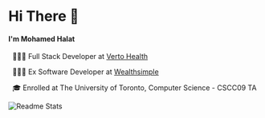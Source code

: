 # Hi There 👋
#### I'm Mohamed Halat
<p>
  &nbsp; 👨🏾‍💻 Full Stack Developer at <a href="https://verto.health"> Verto Health </a>
</p>
<p>
  &nbsp; 👨🏾‍💻 Ex Software Developer at <a href="https://www.wealthsimple.com"> Wealthsimple </a>
</p>
<p>
  &nbsp; 🎓 Enrolled at The University of Toronto, Computer Science - CSCC09 TA
</p>

![Readme Stats](https://github-readme-stats.vercel.app/api?username=MohamedHalat&show_icons=true&count_private=true)
